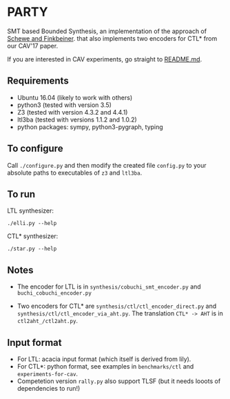# PARTY

SMT based Bounded Synthesis, an implementation of the approach of 
[Schewe and Finkbeiner](https://www.react.uni-saarland.de/publications/atva07.pdf).
that also implements two encoders for CTL* from our CAV'17 paper.

If you are interested in CAV experiments,
go straight to [README.md](experiments-for-cav/README.md).


## Requirements

- Ubuntu 16.04 (likely to work with others)
- python3 (tested with version 3.5)
- Z3 (tested with version 4.3.2 and 4.4.1)
- ltl3ba (tested with versions 1.1.2 and 1.0.2)
- python packages: sympy, python3-pygraph, typing


## To configure
Call `./configure.py` and then modify the created file `config.py`
to your absolute paths to executables of `z3` and `ltl3ba`.


## To run

LTL synthesizer:
```
./elli.py --help
```

CTL* synthesizer:
```
./star.py --help
```


## Notes

- The encoder for LTL is in `synthesis/cobuchi_smt_encoder.py` and `buchi_cobuchi_encoder.py`

- Two encoders for CTL* are `synthesis/ctl/ctl_encoder_direct.py` and `synthesis/ctl/ctl_encoder_via_aht.py`.
  The translation `CTL* -> AHT` is in `ctl2aht_/ctl2aht.py`.


## Input format

- For LTL: acacia input format (which itself is derived from lily).
- For CTL*: python format, see examples in `benchmarks/ctl` and `experiments-for-cav`.
- Competetion version `rally.py` also support TLSF (but it needs looots of dependencies to run!)

